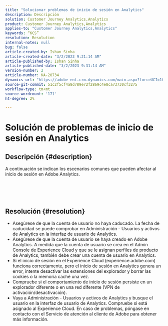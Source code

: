 ```yaml
---
title: "Solucionar problemas de inicio de sesión en Analytics"
description: Descripción
solution: Customer Journey Analytics,Analytics
product: Customer Journey Analytics,Analytics
applies-to: "Customer Journey Analytics,Analytics"
keywords: “KCS”
resolution: Resolution
internal-notes: null
bug: false
article-created-by: Ishan Sinha
article-created-date: "3/2/2023 9:21:14 AM"
article-published-by: Ishan Sinha
article-published-date: "3/2/2023 9:31:14 AM"
version-number: 2
article-number: KA-20734
dynamics-url: "https://adobe-ent.crm.dynamics.com/main.aspx?forceUCI=1&pagetype=entityrecord&etn=knowledgearticle&id=09c77c8f-dbb8-ed11-83fe-6045bd0065f9"
source-git-commit: 51c2f5cf4a8d789e72f2869c4e8ca73730cf3275
workflow-type: tm+mt
source-wordcount: '171'
ht-degree: 2%

---
```


# Solución de problemas de inicio de sesión en Analytics

## Descripción {#description}

A continuación se indican los escenarios comunes que pueden afectar al inicio de sesión en Adobe Analytics.<br><br> <br><br> 

## Resolución {#resolution}


- Asegúrese de que la cuenta de usuario no haya caducado. La fecha de caducidad se puede comprobar en Administración - Usuarios y activos de Analytics en la interfaz de usuario de Analytics.
- Asegúrese de que la cuenta de usuario se haya creado en Adobe Analytics. A medida que la cuenta de usuario se crea en el Admin Console de Experience Cloud y que se le asignan perfiles de producto de Analytics, también debe crear una cuenta de usuario en Analytics.
- Si el inicio de sesión en el Experience Cloud (experience.adobe.com) funciona correctamente, pero el inicio de sesión en Analytics genera un error, intente desactivar las extensiones del explorador y borrar las cookies o la memoria caché una vez.
- Compruebe si el comportamiento de inicio de sesión persiste en un explorador diferente o en una red diferente (VPN de activación/desactivación).
- Vaya a Administración - Usuarios y activos de Analytics y busque el usuario en la interfaz de usuario de Analytics. Compruebe si está asignado al Experience Cloud. En caso de problemas, póngase en contacto con el Servicio de atención al cliente de Adobe para obtener más información.



